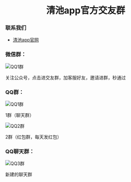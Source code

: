 <h1 align="center">清池app官方交友群</h1>

### 联系我们
* [清池app官网](https://www.qingchi1.com)

### 微信群：
<div>
<div class="w45r col-row-center">
 <img src="/img/group/wx_group_code.png" alt="QQ1群"/>
 <p>关注公众号，点击进交友群，加客服好友，邀请进群，秒通过</p>
</div>
</div>

### QQ群：
<div class="row-around">
<div class="w45r col-row-center">
 <img src="/img/group/qqgroup11.jpg" alt="QQ1群"/>
 <p>1群（聊天群）</p>
</div>
<div class="w45r col-row-center">
 <img src="/img/group/qqgroup22.jpg" alt="QQ2群"/>
 <p>2群（红包群，每天发红包）</p>
</div>
</div>

### QQ聊天群：
<div>
<div class="w45r col-row-center">
 <img src="/img/group/qqgroup33.jpg" alt="QQ3群"/>
 <p>新建的聊天群</p>
</div>
</div>


